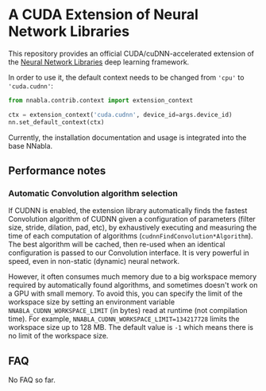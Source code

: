 # A CUDA Extension of Neural Network Libraries

This repository provides an official CUDA/cuDNN-accelerated extension of the
[Neural Network Libraries](https://github.com/sony/nnabla/) deep learning framework.

In order to use it, the default context needs to be changed from `'cpu'` to
`'cuda.cudnn'`:
```python
from nnabla.contrib.context import extension_context

ctx = extension_context('cuda.cudnn', device_id=args.device_id)
nn.set_default_context(ctx)
```

Currently, the installation documentation and usage is integrated into the base
NNabla.

## Performance notes

### Automatic Convolution algorithm selection

If CUDNN is enabled, the extension library automatically finds the fastest Convolution algorithm of CUDNN given a configuration of parameters (filter size, stride, dilation, pad, etc), by exhaustively executing and measuring the time of each computation of algorithms (`cudnnFindConvolution*Algorithm`). The best algorithm will be cached, then re-used when an identical configuration is passed to our Convolution interface. It is very powerful in speed, even in non-static (dynamic) neural network.

However, it often consumes much memory due to a big workspace memory required by automatically found algorithms, and sometimes doesn't work on a GPU with small memory. To avoid this, you can specify the limit of the workspace size by setting an environment variable `NNABLA_CUDNN_WORKSPACE_LIMIT` (in bytes) read at runtime (not compilation time). For example, `NNABLA_CUDNN_WORKSPACE_LIMIT=134217728` limits the workspace size up to 128 MB. The default value is `-1` which means there is no limit of the workspace size.


## FAQ

No FAQ so far.
